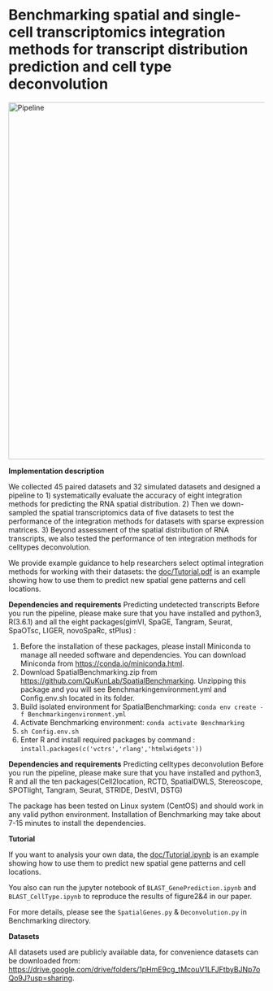 # Benchmarking spatial and single-cell transcriptomics integration methods for transcript distribution prediction and cell type deconvolution

<img width="703" alt="Pipeline" src="https://user-images.githubusercontent.com/44384930/148057568-80af5a9e-cd1b-4f17-bf58-c92c2dd79307.jpg">

__Implementation description__

  We collected 45 paired datasets and 32 simulated datasets and designed a pipeline to 1) systematically evaluate the accuracy of eight integration methods for predicting the RNA spatial distribution. 2) Then we down-sampled the spatial transcriptomics data of five datasets to test the performance of the integration methods for datasets with sparse expression matrices. 3) Beyond assessment of the spatial distribution of RNA transcripts, we also tested the performance of ten integration methods for celltypes deconvolution.

  We provide example guidance to help researchers select optimal integration methods for working with their datasets:
  the [doc/Tutorial.pdf](https://github.com/QuKunLab/SpatialBenchmarking/blob/main/doc/Tutorial.pdf) is an example showing how to use them to predict new spatial gene patterns
and cell locations.


__Dependencies and requirements__
  Predicting undetected transcripts
  Before you run the pipeline, please make sure that you have installed and python3, R(3.6.1) and all the eight packages(gimVI, SpaGE, Tangram, Seurat, SpaOTsc, LIGER, novoSpaRc, stPlus) :
1. Before the installation of these packages, please install Miniconda to manage all needed software and dependencies. You can download Miniconda from https://conda.io/miniconda.html.
2. Download SpatialBenchmarking.zip from https://github.com/QuKunLab/SpatialBenchmarking. Unzipping this package and you will see Benchmarkingenvironment.yml and Config.env.sh located in its folder.
3. Build isolated environment for SpatialBenchmarking: 
`conda env create -f Benchmarkingenvironment.yml`
4. Activate Benchmarking environment:
`conda activate Benchmarking`
5. `sh Config.env.sh`
6. Enter R and install required packages by command : `install.packages(c('vctrs','rlang','htmlwidgets'))`

__Dependencies and requirements__
  Predicting celltypes deconvolution
  Before you run the pipeline, please make sure that you have installed and python3, R and all the ten packages(Cell2location, RCTD, SpatialDWLS, Stereoscope, SPOTlight, Tangram, Seurat, STRIDE, DestVI, DSTG)

The package has been tested on Linux system (CentOS) and should work in any valid python environment. Installation of Benchmarking may take about 7-15 minutes to install the dependencies.

__Tutorial__

  If you want to analysis your own data, the [doc/Tutorial.ipynb](https://github.com/QuKunLab/SpatialBenchmarking/blob/main/doc/Tutorial.ipynb) is an example showing how to use them to predict new spatial gene patterns and cell locations.

  You also can run the jupyter notebook of `BLAST_GenePrediction.ipynb` and `BLAST_CellType.ipynb` to reproduce the results of figure2&4 in our paper.
  
  For more details, please see the `SpatialGenes.py` & `Deconvolution.py` in Benchmarking directory.

__Datasets__

  All datasets used are publicly available data, for convenience datasets can be downloaded from: 
https://drive.google.com/drive/folders/1pHmE9cg_tMcouV1LFJFtbyBJNp7oQo9J?usp=sharing.


